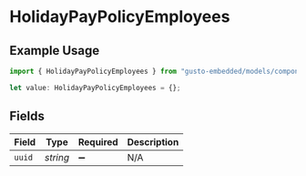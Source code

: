 # HolidayPayPolicyEmployees

## Example Usage

```typescript
import { HolidayPayPolicyEmployees } from "gusto-embedded/models/components";

let value: HolidayPayPolicyEmployees = {};
```

## Fields

| Field              | Type               | Required           | Description        |
| ------------------ | ------------------ | ------------------ | ------------------ |
| `uuid`             | *string*           | :heavy_minus_sign: | N/A                |